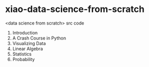 # xiao-data-science-from-scratch
&lt;data science from scratch> src code

1. Introduction
1. A Crash Course in Python
1. Visualizing Data
1. Linear Algebra
1. Statistics
1. Probability